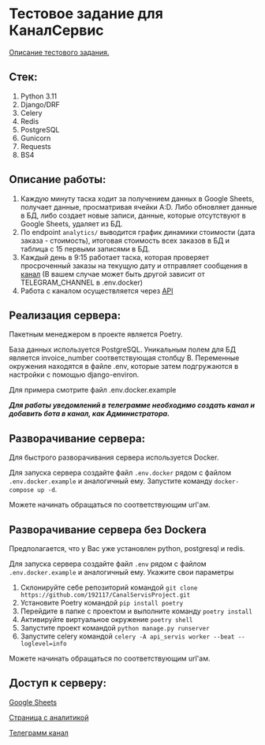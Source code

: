 # Тестовое задание для КаналСервис

[Описание тестового задания.](https://github.com/192117/CanalServisProject/blob/master/Task_descriptions.mht)

## Стек:

1. Python 3.11
2. Django/DRF
3. Celery
4. Redis
5. PostgreSQL
6. Gunicorn
7. Requests
8. BS4

## Описание работы:

1. Каждую минуту таска ходит за получением данных в Google Sheets, получает данные, просматривая ячейки A:D. 
Либо обновляет данные в БД, либо создает новые записи, данные, которые отсутствуют в Google Sheets, удаляет из БД.
2. По endpoint `analytics/` выводится график динамики стоимости (дата заказа - стоимость), итоговая стоимость всех 
заказов в БД и таблица с 15 первыми записями в БД. 
3. Каждый день в 9:15 работает таска, которая проверяет просроченный заказы на текущую дату и отправляет сообщения в
[канал](https://t.me/Notifications192117) (В вашем случае может быть другой зависит от TELEGRAM_CHANNEL в .env.docker)
4. Работа с каналом осуществляется через [API](https://api.telegram.org/)

## Реализация сервера:

Пакетным менеджером в проекте является Poetry.

База данных используется PostgreSQL. Уникальным полем для БД является invoice_number соответствующая столбцу B.
Переменные окружения находятся в файле .env, которые затем подгружаются в настройки с помощью django-environ. 

Для примера смотрите файл .env.docker.example 

**_Для работы уведомлений в телеграмме необходимо создать канал и добавить бота в канал, как Администратора._**

## Разворачивание сервера:

Для быстрого разворачивания сервера используется Docker.

Для запуска сервера создайте файл `.env.docker` рядом с файлом `.env.docker.example` и аналогичный ему.
Запустите команду `docker-compose up -d`.

Можете начинать обращаться по соответствующим url'ам.

## Разворачивание сервера без Dockera

Предполагается, что у Вас уже установлен python, postgresql и redis.

Для запуска сервера создайте файл `.env` рядом с файлом `.env.docker.example` и аналогичный ему.
Укажите свои параметры

1. Склонируйте себе репозиторий командой `git clone https://github.com/192117/CanalServisProject.git`
2. Установите Poetry командой `pip install poetry`
3. Перейдите в папке с проектом и выполните команду `poetry install`
4. Активируйте виртуальное окружение `poetry shell`
5. Запустите проект командой `python manage.py runserver`
6. Запустите celery командой `celery -A api_servis worker --beat --loglevel=info`
 
Можете начинать обращаться по соответствующим url'ам.

## Доступ к серверу:

[Google Sheets](https://docs.google.com/spreadsheets/d/1o2YLMwD7-J-ZiHhuH2tFmklQdMfxPaiqb3hSI7wIt4Y/edit?usp=sharing)

[Страница с аналитикой](http://5.104.108.168:8005/analytics/)

[Телеграмм канал](https://t.me/Notifications192117)
